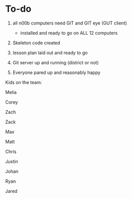 To-do
=====

1) all n00b computers need GIT and GIT eye (GUT client)
    - installed and ready to go on ALL 12 computers
    
2) Skeleton code created

3) lesson plan laid out and ready to go

4) Git server up and running (district or not)

5) Everyone pared up and reasonably happy

Kids on the team:

Melia

Corey

Zach

Zack

Max

Matt

Chris

Justin 

Johan

Ryan

Jared

